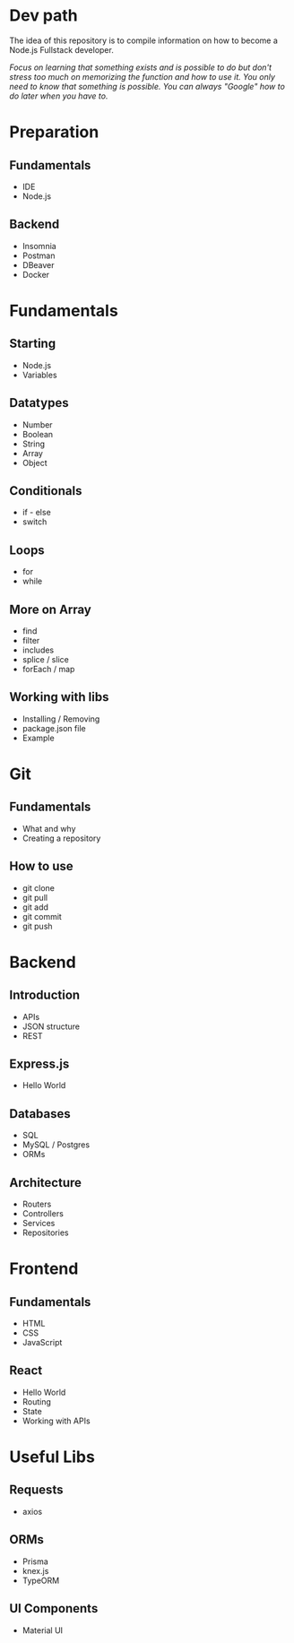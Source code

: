 # Dev path

The idea of this repository is to compile information on how to become a Node.js Fullstack developer.

_Focus on learning that something exists and is possible to do but don't stress too much on memorizing the function and how to use it. You only need to know that something is possible. You can always "Google" how to do later when you have to._

# Preparation

## Fundamentals

- IDE
- Node.js

## Backend

- Insomnia
- Postman
- DBeaver
- Docker

# Fundamentals

## Starting

- Node.js
- Variables

## Datatypes

- Number
- Boolean
- String
- Array
- Object

## Conditionals

- if - else
- switch

## Loops

- for
- while

## More on Array

- find
- filter
- includes
- splice / slice
- forEach / map

## Working with libs

- Installing / Removing
- package.json file
- Example

# Git

## Fundamentals

- What and why
- Creating a repository

## How to use

- git clone
- git pull
- git add
- git commit
- git push

# Backend

## Introduction

- APIs
- JSON structure
- REST

## Express.js

- Hello World

## Databases

- SQL
- MySQL / Postgres
- ORMs

## Architecture

- Routers
- Controllers
- Services
- Repositories

# Frontend

## Fundamentals

- HTML
- CSS
- JavaScript

## React

- Hello World
- Routing
- State
- Working with APIs

# Useful Libs

## Requests

- axios

## ORMs

- Prisma
- knex.js
- TypeORM

## UI Components

- Material UI
